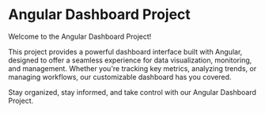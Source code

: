 # Angular Dashboard Project

Welcome to the Angular Dashboard Project!

This project provides a powerful dashboard interface built with Angular, designed to offer a seamless experience for data visualization, monitoring, and management. Whether you're tracking key metrics, analyzing trends, or managing workflows, our customizable dashboard has you covered.

Stay organized, stay informed, and take control with our Angular Dashboard Project.

